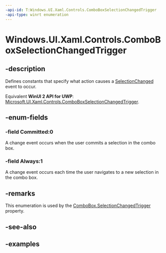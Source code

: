 ```yaml
---
-api-id: T:Windows.UI.Xaml.Controls.ComboBoxSelectionChangedTrigger
-api-type: winrt enumeration
---
```


<!-- Enumeration syntax.
public enum ComboBoxSelectionChangedTrigger : int {
	Always = 1
	Committed = 0
}
-->

# Windows.UI.Xaml.Controls.ComboBoxSelectionChangedTrigger

## -description
Defines constants that specify what action causes a [SelectionChanged](/uwp/api/windows.ui.xaml.controls.primitives.selector.selectionchanged) event to occur.

Equivalent **WinUI 2 API for UWP**: [Microsoft.UI.Xaml.Controls.ComboBoxSelectionChangedTrigger](/windows/winui/api/microsoft.ui.xaml.controls.comboboxselectionchangedtrigger).

## -enum-fields

### -field Committed:0
A change event occurs when the user commits a selection in the combo box.

### -field Always:1
A change event occurs each time the user navigates to a new selection in the combo box.

## -remarks
This enumeration is used by the [ComboBox.SelectionChangedTrigger](combobox_selectionchangedtrigger.md) property.

## -see-also

## -examples

